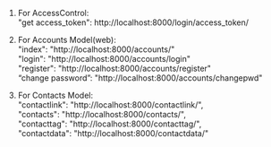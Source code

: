 1. For AccessControl:  
	"get access_token": http://localhost:8000/login/access_token/

2. For Accounts Model(web):  
	"index": "http://localhost:8000/accounts/"  
	"login": "http://localhost:8000/accounts/login"  
	"register": "http://localhost:8000/accounts/register"  
	“change password”: "http://localhost:8000/accounts/changepwd"  
	
3. For Contacts Model:  
	"contactlink": "http://localhost:8000/contactlink/",  
    "contacts": "http://localhost:8000/contacts/",  
    "contacttag": "http://localhost:8000/contacttag/",  
    "contactdata": "http://localhost:8000/contactdata/"  

